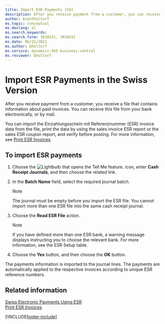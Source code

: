 ```yaml
---
title: Import ESR Payments [CH]
description: After you receive payment from a customer, you can receive the ESR file that contains information about paid invoices from your bank electronically. 
author: brentholtorf
ms.topic: conceptual
ms.devlang: al
ms.search.keywords:
ms.search.form: 3010531, 3010532
ms.date: 06/21/2021
ms.author: bholtorf
ms.service: dynamics-365-business-central
ms.reviewer: bholtorf
---
```

# Import ESR Payments in the Swiss Version
After you receive payment from a customer, you receive a file that contains information about paid invoices. You can receive this file from your bank electronically, or by mail.  

You can import the Einzahlungsschein mit Referenznummer (ESR) invoice data from the file, print the data by using the sales invoice ESR report or the sales ESR coupon report, and verify before posting. For more information, see [Print ESR Invoices](how-to-print-esr-invoices.md).  

## To import ESR payments  

1.  Choose the ![Lightbulb that opens the Tell Me feature.](../../media/ui-search/search_small.png "Tell me what you want to do") icon, enter **Cash Receipt Journals**, and then choose the related link.  
2.  In the **Batch Name** field, select the required journal batch.  

    > [!NOTE]  
    >  The journal must be empty before you import the ESR file. You cannot import more than one ESR file into the same cash receipt journal.  

3.  Choose the **Read ESR File** action.  

    > [!NOTE]  
    >  If you have defined more than one ESR bank, a warning message displays instructing you to choose the relevant bank. For more information, see the ESR Setup table.  

4.  Choose the **Yes** button, and then choose the **OK** button.  

The payments information is imported to the journal lines. The payments are automatically applied to the respective invoices according to unique ESR reference numbers.  

## Related information  
 [Swiss Electronic Payments Using ESR](swiss-electronic-payments-using-esr.md)   
 [Print ESR Invoices](how-to-print-esr-invoices.md)


[!INCLUDE[footer-include](../../includes/footer-banner.md)]